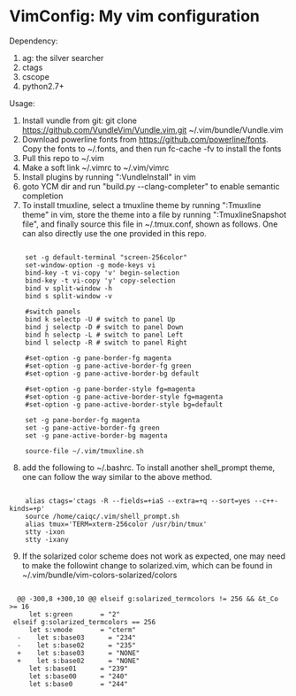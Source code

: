 # VimConfig: My vim configuration

Dependency:
  1. ag: the silver searcher 
  2. ctags
  3. cscope
  4. python2.7+


Usage:
  1. Install vundle from git: git clone https://github.com/VundleVim/Vundle.vim.git ~/.vim/bundle/Vundle.vim
  2. Download powerline fonts from https://github.com/powerline/fonts. Copy the fonts to ~/.fonts, and then run fc-cache -fv to install the fonts
  3. Pull this repo to ~/.vim 
  4. Make a soft link ~/.vimrc to ~/.vim/vimrc 
  5. Install plugins by running ":VundleInstall" in vim
  6. goto YCM dir and run "build.py --clang-completer" to enable semantic completion
  7. To install tmuxline, select a tmuxline theme by running ":Tmuxline theme" in vim, store the theme into a file by running ":TmuxlineSnapshot file", and finally source this file in ~/.tmux.conf, shown as follows. One can also directly use the one provided in this repo.
<pre><code>
    set -g default-terminal "screen-256color"
    set-window-option -g mode-keys vi
    bind-key -t vi-copy 'v' begin-selection
    bind-key -t vi-copy 'y' copy-selection
    bind v split-window -h
    bind s split-window -v
    
    #switch panels
    bind k selectp -U # switch to panel Up
    bind j selectp -D # switch to panel Down 
    bind h selectp -L # switch to panel Left
    bind l selectp -R # switch to panel Right
    
    #set-option -g pane-border-fg magenta
    #set-option -g pane-active-border-fg green
    #set-option -g pane-active-border-bg default
    
    #set-option -g pane-border-style fg=magenta
    #set-option -g pane-active-border-style fg=magenta
    #set-option -g pane-active-border-style bg=default
    
    set -g pane-border-fg magenta
    set -g pane-active-border-fg green
    set -g pane-active-border-bg magenta

    source-file ~/.vim/tmuxline.sh
</code></pre>
  8. add the following to ~/.bashrc. To install another shell_prompt theme, one can follow the way similar to the above method.
<pre><code>
    alias ctags='ctags -R --fields=+iaS --extra=+q --sort=yes --c++-kinds=+p'
    source /home/caiqc/.vim/shell_prompt.sh
    alias tmux='TERM=xterm-256color /usr/bin/tmux'
    stty -ixon
    stty -ixany
</code></pre>
  9. If the solarized color scheme does not work as expected, one may need to make the followint change to solarized.vim, which can be found in ~/.vim/bundle/vim-colors-solarized/colors
<pre><code>
  @@ -300,8 +300,10 @@ elseif g:solarized_termcolors != 256 && &t_Co >= 16
     let s:green       = "2"
 elseif g:solarized_termcolors == 256
     let s:vmode       = "cterm"
  -    let s:base03      = "234"
  -    let s:base02      = "235"
  +    let s:base03      = "NONE"
  +    let s:base02      = "NONE"
     let s:base01      = "239"
     let s:base00      = "240"
     let s:base0       = "244"
</code></pre>

